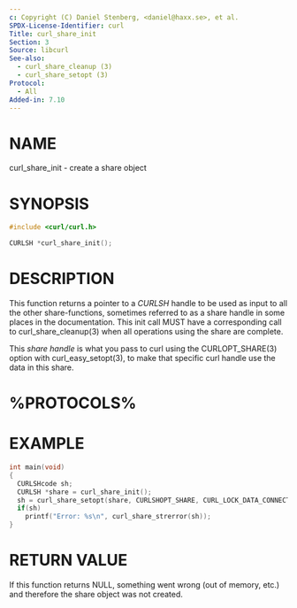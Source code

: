 ```yaml
---
c: Copyright (C) Daniel Stenberg, <daniel@haxx.se>, et al.
SPDX-License-Identifier: curl
Title: curl_share_init
Section: 3
Source: libcurl
See-also:
  - curl_share_cleanup (3)
  - curl_share_setopt (3)
Protocol:
  - All
Added-in: 7.10
---
```


# NAME

curl_share_init - create a share object

# SYNOPSIS

~~~c
#include <curl/curl.h>

CURLSH *curl_share_init();
~~~

# DESCRIPTION

This function returns a pointer to a *CURLSH* handle to be used as input
to all the other share-functions, sometimes referred to as a share handle in
some places in the documentation. This init call MUST have a corresponding
call to curl_share_cleanup(3) when all operations using the share are
complete.

This *share handle* is what you pass to curl using the
CURLOPT_SHARE(3) option with curl_easy_setopt(3), to make that
specific curl handle use the data in this share.

# %PROTOCOLS%

# EXAMPLE

~~~c
int main(void)
{
  CURLSHcode sh;
  CURLSH *share = curl_share_init();
  sh = curl_share_setopt(share, CURLSHOPT_SHARE, CURL_LOCK_DATA_CONNECT);
  if(sh)
    printf("Error: %s\n", curl_share_strerror(sh));
}
~~~

# RETURN VALUE

If this function returns NULL, something went wrong (out of memory, etc.)
and therefore the share object was not created.
